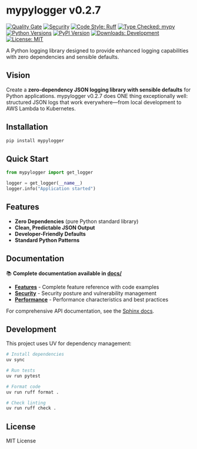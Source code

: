 # mypylogger v0.2.7

<!-- BADGES START -->
[![Quality Gate](https://img.shields.io/github/actions/workflow/status/stabbotco1/mypylogger/quality-gate.yml?style=flat&label=quality%20gate)](https://img.shields.io/github/actions/workflow/status/stabbotco1/mypylogger/quality-gate.yml?style=flat&label=quality%20gate) [![Security](https://img.shields.io/badge/security-verified-brightgreen?style=flat)](https://github.com/stabbotco1/mypylogger/security/code-scanning) [![Code Style: Ruff](https://img.shields.io/badge/code%20style-ruff-000000?style=flat)](https://img.shields.io/badge/code%20style-ruff-000000?style=flat) [![Type Checked: mypy](https://img.shields.io/badge/type%20checked-mypy-blue?style=flat)](https://img.shields.io/badge/type%20checked-mypy-blue?style=flat) [![Python Versions](https://img.shields.io/pypi/pyversions/mypylogger?style=flat)](https://img.shields.io/pypi/pyversions/mypylogger?style=flat) [![PyPI Version](https://img.shields.io/pypi/v/mypylogger?style=flat)](https://img.shields.io/pypi/v/mypylogger?style=flat) [![Downloads: Development](https://img.shields.io/pypi/dm/mypylogger?style=flat)](https://img.shields.io/pypi/dm/mypylogger?style=flat) [![License: MIT](https://img.shields.io/github/license/stabbotco1/mypylogger?style=flat)](https://img.shields.io/github/license/stabbotco1/mypylogger?style=flat)
<!-- BADGES END -->

A Python logging library designed to provide enhanced logging capabilities with zero dependencies and sensible defaults.

## Vision

Create a **zero-dependency JSON logging library with sensible defaults** for Python applications. mypylogger v0.2.7 does ONE thing exceptionally well: structured JSON logs that work everywhere—from local development to AWS Lambda to Kubernetes.

## Installation

```bash
pip install mypylogger
```

## Quick Start

```python
from mypylogger import get_logger

logger = get_logger(__name__)
logger.info("Application started")
```

## Features

- **Zero Dependencies** (pure Python standard library)
- **Clean, Predictable JSON Output**
- **Developer-Friendly Defaults**
- **Standard Python Patterns**

## Documentation

📚 **Complete documentation available in [docs/](https://github.com/stabbotco1/mypylogger/tree/main/docs)**

- **[Features](https://github.com/stabbotco1/mypylogger/blob/main/docs/FEATURES.md)** - Complete feature reference with code examples
- **[Security](https://github.com/stabbotco1/mypylogger/blob/main/docs/SECURITY.md)** - Security posture and vulnerability management
- **[Performance](https://github.com/stabbotco1/mypylogger/blob/main/docs/PERFORMANCE.md)** - Performance characteristics and best practices

For comprehensive API documentation, see the [Sphinx docs](https://github.com/stabbotco1/mypylogger/tree/main/docs/source).

## Development

This project uses UV for dependency management:

```bash
# Install dependencies
uv sync

# Run tests
uv run pytest

# Format code
uv run ruff format .

# Check linting
uv run ruff check .
```

## License

MIT License
